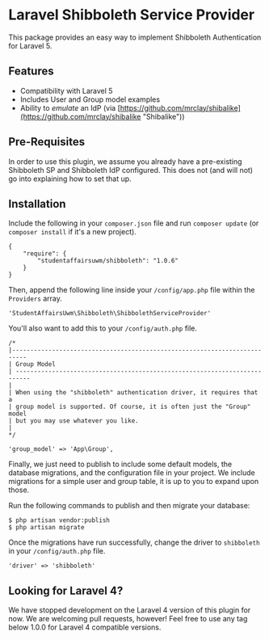 Laravel Shibboleth Service Provider
===================================

This package provides an easy way to implement Shibboleth Authentication for Laravel 5.

## Features ##

- Compatibility with Laravel 5
- Includes User and Group model examples
- Ability to *emulate* an IdP (via [https://github.com/mrclay/shibalike](https://github.com/mrclay/shibalike "Shibalike"))

## Pre-Requisites ##

In order to use this plugin, we assume you already have a pre-existing Shibboleth SP and Shibboleth IdP configured. This does not (and will not) go into explaining how to set that up.

## Installation ##

Include the following in your `composer.json` file and run `composer update` (or `composer install` if it's a new project).

    {
        "require": {
            "studentaffairsuwm/shibboleth": "1.0.6"
        }
    }

Then, append the following line inside your `/config/app.php` file within the `Providers` array.

    'StudentAffairsUwm\Shibboleth\ShibbolethServiceProvider'

You'll also want to add this to your `/config/auth.php` file.

    /*
    |--------------------------------------------------------------------------
    | Group Model
    | --------------------------------------------------------------------------
    |
    | When using the "shibboleth" authentication driver, it requires that a
    | group model is supported. Of course, it is often just the "Group" model
    | but you may use whatever you like.
    |
    */

    'group_model' => 'App\Group',

Finally, we just need to publish to include some default models, the database migrations, and the configuration file in your project. We include migrations for a simple user and group table, it is up to you to expand upon those.

Run the following commands to publish and then migrate your database:

    $ php artisan vendor:publish
    $ php artisan migrate

Once the migrations have run successfully, change the driver to `shibboleth` in your `/config/auth.php` file.

    'driver' => 'shibboleth'

## Looking for Laravel 4? ##

We have stopped development on the Laravel 4 version of this plugin for now. We are welcoming pull requests, however! Feel free to use any tag below 1.0.0 for Laravel 4 compatible versions.
